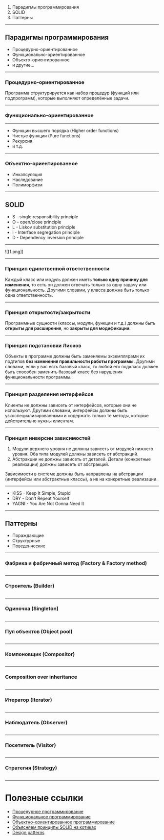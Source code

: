 1. Парадигмы программирования
2. SOLID
3. Паттерны

---

## Парадигмы программирования
- Процедурно-ориентированное
- Функционально-ориентированное
- Объекто-ориентированное
- и другие...

---

### Процедурно-ориентированное
Программа структурируется как набор процедур (функций или подпрограмм), которые выполняют определённые задачи.

---

### Функционально-ориентированное


---

- Функции высшего порядка (Higher order functions)
- Чистые функции (Pure functions)
- Рекурсия
- и т.д.

---

### Объектно-ориентированное
- Инкапсуляция
- Наследование
- Полиморфизм

---

## SOLID
- S - single responsibility principle
- O - open/close principle
- L - Liskov substitution principle
- I - Interface segregation principle
- D - Dependency inversion principle

---

![[1.png]]

---

### Принцип единственной ответственности
Каждый класс или модуль должен иметь **только одну причину для изменения**, то есть он должен отвечать только за одну задачу или функциональность. Другими словами, у класса должна быть только одна ответственность.

---

### Принцип открытости/закрытости
Программные сущности (классы, модули, функции и т.д.) должны быть **открыты для расширения**, но **закрыты для модификации**.

---

### Принцип подстановки Лисков
Объекты в программе должны быть заменяемы экземплярами их подтипов **без изменения правильности работы программы**. Другими словами, если у вас есть базовый класс, то любой его подкласс должен быть способен заменить базовый класс без нарушения функциональности программы.

---

### Принцип разделения интерфейсов
Клиенты не должны зависеть от интерфейсов, которые они не используют. Другими словами, интерфейсы должны быть узкоспециализированными и содержать только те методы, которые действительно нужны клиентам.

---

### Принцип инверсии зависимостей
1. Модули верхнего уровня не должны зависеть от модулей нижнего уровня. Оба типа модулей должны зависеть от абстракций.
2. Абстракции не должны зависеть от деталей. Детали (конкретные реализации) должны зависеть от абстракций.

Зависимости в системе должны быть направлены на абстракции (интерфейсы или абстрактные классы), а не на конкретные реализации.

---

- KISS - Keep It Simple, Stupid
- DRY - Don't Repeat Yourself
- YAGNI - You Are Not Gonna Need It

---

## Паттерны
- Пораждающие
- Структурные
- Поведенческие

---

### Фабрика и фабричный метод (Factory & Factory method)
```python

```

---

### Строитель (Builder)
```python

```

---

### Одиночка (Singleton)
```python

```

---

### Пул объектов (Object pool)
```python

```

---

### Компоновщик (Compositor)
```python

```

---

### Composition over inheritance
```python

```

---

### Итератор (Iterator)
```python

```

---

### Наблюдатель (Observer)
```python

```

---

### Посетитель (Visitor)
```python

```

---

### Стратегия (Strategy)
```python

```

---

# Полезные ссылки
- [Процедурное программирование](https://sky.pro/wiki/sql/procedurnoe-programmirovanie-osnovnye-principy-i-shablony/)
- [Функциональное программирование](https://metanit.com/common/langs/1.2.php)
- [Объектно-ориентированное программирование](https://practicum.yandex.ru/blog/obektno-orientirovannoe-programmirovanie/)
- [Объясняем принципы SOLID на котиках](https://selectel.ru/blog/solid-and-cats/)
- [Design patterns](https://refactoring.guru/design-patterns)
